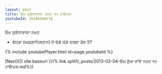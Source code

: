 ```yaml
---
layout: post
title: ਓਮ ਸੁਗੰਧਾਰਾਯਾ ਨਮਹ ੧੧ ਟਾਇਮਸ
youtubeId: 2h18KImUrtE
---
```

 
 
 ਓਮ ਸੁਗੰਧਾਰਾਯਾ ਨਮਹ  
 
 -  ਗੰਧਰਾ (ਅਫਗਾਨਿਸਤਾਨ) ਦੇ ਚੰਗੇ ਘੋੜੇ ਵਰਗਾ ਕੌਣ ਹੈ? 
 
  
 
  
 
 
 
 
 
 


{% include youtubePlayer.html id=page.youtubeId %}
 
[Next]({{ site.baseurl }}{% link  split1/_posts/2013-03-04-ਓਮ ਸੁੱਖਾ ਜਾਂਦੇ ਨਮਹ ੧੧ ਟਾਇਮਸ.md%})
 
